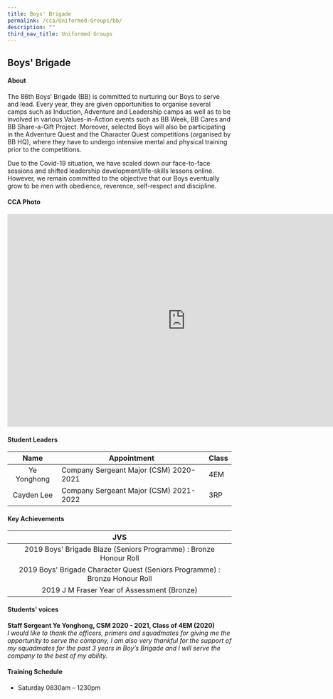 ```yaml
---
title: Boys' Brigade
permalink: /cca/Uniformed-Groups/bb/
description: ""
third_nav_title: Uniformed Groups
---
```

## Boys' Brigade

#### About
The 86th Boys’ Brigade (BB) is committed to nurturing our Boys to serve and lead. Every year, they are given opportunities to organise several camps such as Induction, Adventure and Leadership camps as well as to be involved in various Values-in-Action events such as BB Week, BB Cares and BB Share-a-Gift Project. Moreover, selected Boys will also be participating in the Adventure Quest and the Character Quest competitions (organised by BB HQ), where they have to undergo intensive mental and physical training prior to the competitions.  
  
Due to the Covid-19 situation, we have scaled down our face-to-face sessions and shifted leadership development/life-skills lessons online. However, we remain committed to the objective that our Boys eventually grow to be men with obedience, reverence, self-respect and discipline.

#### CCA Photo
<iframe src="https://docs.google.com/presentation/d/e/2PACX-1vQWrxWX9S0B9g26qOJjw_yiDQgQjxvszIPFRHtBpEMfciPUhUpII6XGK6MermOYgD8xHYyj222RHWil/embed?start=true&loop=true&delayms=5000" frameborder="0" width="800" height="479" allowfullscreen="true" mozallowfullscreen="true" webkitallowfullscreen="true"></iframe>

#### Student Leaders

| Name | Appointment | Class |
|:---:|---|---|
| Ye Yonghong | Company Sergeant Major (CSM) 2020-2021 | 4EM |
| Cayden Lee | Company Sergeant Major (CSM) 2021-2022 | 3RP |

#### Key Achievements

| JVS |
|:---:|
| 2019 Boys' Brigade Blaze (Seniors Programme) : Bronze Honour Roll |
| 2019 Boys' Brigade Character Quest (Seniors Programme) : Bronze Honour Roll |
| 2019 J M Fraser Year of Assessment (Bronze) |

#### Students' voices
**Staff Sergeant Ye Yonghong, CSM 2020 - 2021, Class of 4EM (2020)**<br>
_I would like to thank the officers, primers and squadmates for giving me the opportunity to serve the company, I am also very thankful for the support of my squadmates for the past 3 years in Boy’s Brigade and I will serve the company to the best of my ability._

#### Training Schedule

- Saturday 0830am – 1230pm
